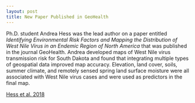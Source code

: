 ```yaml
---
layout: post
title: New Paper Published in GeoHealth
---
```


Ph.D. student Andrea Hess was the lead author on a paper entitled *Identifying Environmental Risk Factors and Mapping the Distribution of West Nile Virus in an Endemic Region of North America* that was published in the journal GeoHealth. Andrea developed maps of West Nile virus transmission risk for South Dakota and found that integrating multiple types of geospatial data improved map accuracy. Elevation, land cover, soils, summer climate, and remotely sensed spring land surface moisture were all associated with West Nile virus cases and were used as predictors in the final map. 

[Hess et al. 2018](https://agupubs.onlinelibrary.wiley.com/doi/abs/10.1029/2018GH000161)
